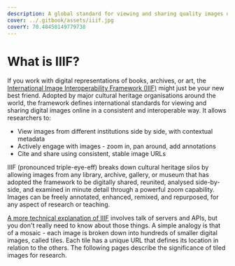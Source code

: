 ```yaml
---
description: A global standard for viewing and sharing quality images of cultural heritage
cover: ../.gitbook/assets/iiif.jpg
coverY: 70.48458149779738
---
```


# What is IIIF?

If you work with digital representations of books, archives, or art, the [International Image Interoperability Framework (IIIF)](https://iiif.io/) might just be your new best friend. Adopted by major cultural heritage organisations around the world, the framework defines international standards for viewing and sharing digital images online in a consistent and interoperable way. It allows researchers to:&#x20;

* View images from different institutions side by side, with contextual metadata
* Actively engage with images - zoom in, pan around, add annotations
* Cite and share using consistent, stable image URLs

IIIF (pronounced triple-eye-eff) breaks down cultural heritage silos by allowing images from any library, archive, gallery, or museum that has adopted the framework to be digitally shared, reunited, analysed side-by-side, and examined in minute detail through a powerful zoom capability. Images can be freely annotated, enhanced, remixed, and repurposed, for any aspect of research or teaching.

[A more technical explanation of IIIF](https://iiif.io/) involves talk of servers and APIs, but you don't really need to know about those things. A simple analogy is that of a mosaic - each image is broken down into hundreds of smaller digital images, called tiles. Each tile has a unique URL that defines its location in relation to the others. The following pages describe the significance of tiled images for research.
